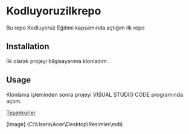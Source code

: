 # Kodluyoruzilkrepo

Bu repo Kodluyoruz Eğitimi kapsamında açtığım ilk repo

## Installation 

İlk olarak projeyi bilgisayarıma klonladım.

## Usage 

Klonlama işleminden sonra projeyi VISUAL STUDIO CODE programında açtım. 

[Teşekkürler](https://app.patika.dev/)

[Image] (C:\Users\Acer\Desktop\Resimler\mdi)